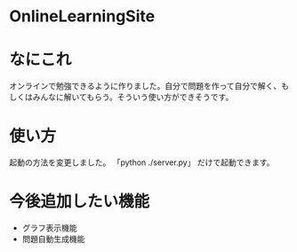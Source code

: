 # OnlineLearningSite
# なにこれ
オンラインで勉強できるように作りました。自分で問題を作って自分で解く、もしくはみんなに解いてもらう。そういう使い方ができそうです。
# 使い方
起動の方法を変更しました。
「python ./server.py」
だけで起動できます。
# 今後追加したい機能
- グラフ表示機能
- 問題自動生成機能
